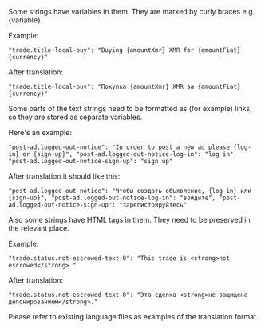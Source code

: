   
  Some strings have variables in them. They are marked by curly braces e.g. {variable}.
  
  Example: 
  
  `"trade.title-local-buy": "Buying {amountXmr} XMR for {amountFiat} {currency}"`

  After translation:
  
  `"trade.title-local-buy": "Покупка {amountXmr} XMR за {amountFiat} {currency}"`
  
  Some parts of the text strings need to be formatted as (for example) links, so they are stored as separate variables. 
  
  Here's an example: 
  
  `"post-ad.logged-out-notice": "In order to post a new ad please {log-in} or {sign-up}",
  "post-ad.logged-out-notice-log-in": "log in",
  "post-ad.logged-out-notice-sign-up": "sign up"`
  
  After translation it should like this: 
  
  `"post-ad.logged-out-notice": "Чтобы создать объявление, {log-in} или {sign-up}",
  "post-ad.logged-out-notice-log-in": "войдите",
  "post-ad.logged-out-notice-sign-up": "зарегистрируйтесь"`
  
  Also some strings have HTML tags in them. They need to be preserved in the relevant place.
  
  Example:
  
  `"trade.status.not-escrowed-text-0": "This trade is <strong>not escrowed</strong>."`

  After translation:
  
 `"trade.status.not-escrowed-text-0": "Эта сделка <strong>не защищена депонированием</strong>."`

  Please refer to existing language files as examples of the translation format.
